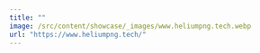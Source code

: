 ```yaml
---
title: ""
image: /src/content/showcase/_images/www.heliumpng.tech.webp
url: "https://www.heliumpng.tech/"
---
```

